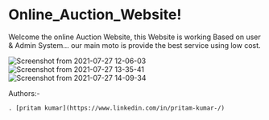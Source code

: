 # Online_Auction_Website!
Welcome the online Auction Website, this Website is working Based on user & Admin System...
our main moto is provide the best service using 
low cost.

![Screenshot from 2021-07-27 12-06-03](https://user-images.githubusercontent.com/75982077/129370678-e72dbf63-5fb9-4ab2-a749-c330c60860d5.png)
![Screenshot from 2021-07-27 13-35-41](https://user-images.githubusercontent.com/75982077/129370977-b9da7a36-0478-428e-b495-de1fce6c0048.png)
![Screenshot from 2021-07-27 14-09-34](https://user-images.githubusercontent.com/75982077/129371134-400d426f-efe4-4853-a867-2a51e3e75648.png)

Authors:-
    
    . [pritam kumar](https://www.linkedin.com/in/pritam-kumar-/)
